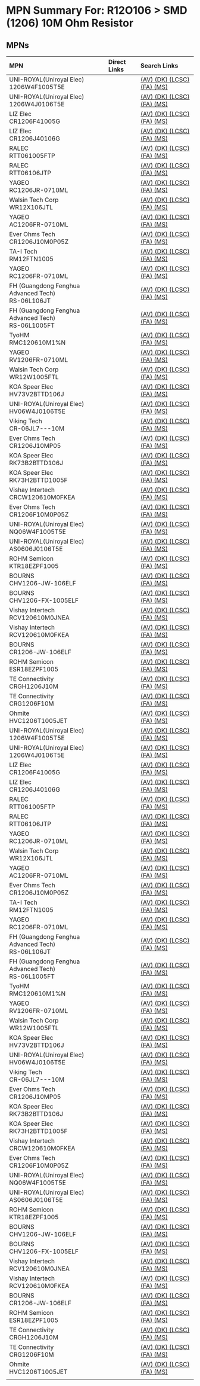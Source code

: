 



# MPN Summary For: R12O106 > SMD (1206) 10M Ohm Resistor

## MPNs
  

|MPN|Direct Links|Search Links|
| :--- | :--- | :--- |
|UNI-ROYAL(Uniroyal Elec)<br>1206W4F1005T5E||[(AV) ](https://www.avnet.com/shop/us/search/1206W4F1005T5E)[(DK) ](https://www.digikey.co.uk/en/products/result?s=1206W4F1005T5E)[(LCSC) ](https://www.lcsc.com/search?q=1206W4F1005T5E)[(FA) ](https://uk.farnell.com/search?st=1206W4F1005T5E)[(MS) ](https://www.mouser.com/c/?q=1206W4F1005T5E)|
|UNI-ROYAL(Uniroyal Elec)<br>1206W4J0106T5E||[(AV) ](https://www.avnet.com/shop/us/search/1206W4J0106T5E)[(DK) ](https://www.digikey.co.uk/en/products/result?s=1206W4J0106T5E)[(LCSC) ](https://www.lcsc.com/search?q=1206W4J0106T5E)[(FA) ](https://uk.farnell.com/search?st=1206W4J0106T5E)[(MS) ](https://www.mouser.com/c/?q=1206W4J0106T5E)|
|LIZ Elec<br>CR1206F41005G||[(AV) ](https://www.avnet.com/shop/us/search/CR1206F41005G)[(DK) ](https://www.digikey.co.uk/en/products/result?s=CR1206F41005G)[(LCSC) ](https://www.lcsc.com/search?q=CR1206F41005G)[(FA) ](https://uk.farnell.com/search?st=CR1206F41005G)[(MS) ](https://www.mouser.com/c/?q=CR1206F41005G)|
|LIZ Elec<br>CR1206J40106G||[(AV) ](https://www.avnet.com/shop/us/search/CR1206J40106G)[(DK) ](https://www.digikey.co.uk/en/products/result?s=CR1206J40106G)[(LCSC) ](https://www.lcsc.com/search?q=CR1206J40106G)[(FA) ](https://uk.farnell.com/search?st=CR1206J40106G)[(MS) ](https://www.mouser.com/c/?q=CR1206J40106G)|
|RALEC<br>RTT061005FTP||[(AV) ](https://www.avnet.com/shop/us/search/RTT061005FTP)[(DK) ](https://www.digikey.co.uk/en/products/result?s=RTT061005FTP)[(LCSC) ](https://www.lcsc.com/search?q=RTT061005FTP)[(FA) ](https://uk.farnell.com/search?st=RTT061005FTP)[(MS) ](https://www.mouser.com/c/?q=RTT061005FTP)|
|RALEC<br>RTT06106JTP||[(AV) ](https://www.avnet.com/shop/us/search/RTT06106JTP)[(DK) ](https://www.digikey.co.uk/en/products/result?s=RTT06106JTP)[(LCSC) ](https://www.lcsc.com/search?q=RTT06106JTP)[(FA) ](https://uk.farnell.com/search?st=RTT06106JTP)[(MS) ](https://www.mouser.com/c/?q=RTT06106JTP)|
|YAGEO<br>RC1206JR-0710ML||[(AV) ](https://www.avnet.com/shop/us/search/RC1206JR-0710ML)[(DK) ](https://www.digikey.co.uk/en/products/result?s=RC1206JR-0710ML)[(LCSC) ](https://www.lcsc.com/search?q=RC1206JR-0710ML)[(FA) ](https://uk.farnell.com/search?st=RC1206JR-0710ML)[(MS) ](https://www.mouser.com/c/?q=RC1206JR-0710ML)|
|Walsin Tech Corp<br>WR12X106JTL||[(AV) ](https://www.avnet.com/shop/us/search/WR12X106JTL)[(DK) ](https://www.digikey.co.uk/en/products/result?s=WR12X106JTL)[(LCSC) ](https://www.lcsc.com/search?q=WR12X106JTL)[(FA) ](https://uk.farnell.com/search?st=WR12X106JTL)[(MS) ](https://www.mouser.com/c/?q=WR12X106JTL)|
|YAGEO<br>AC1206FR-0710ML||[(AV) ](https://www.avnet.com/shop/us/search/AC1206FR-0710ML)[(DK) ](https://www.digikey.co.uk/en/products/result?s=AC1206FR-0710ML)[(LCSC) ](https://www.lcsc.com/search?q=AC1206FR-0710ML)[(FA) ](https://uk.farnell.com/search?st=AC1206FR-0710ML)[(MS) ](https://www.mouser.com/c/?q=AC1206FR-0710ML)|
|Ever Ohms Tech<br>CR1206J10M0P05Z||[(AV) ](https://www.avnet.com/shop/us/search/CR1206J10M0P05Z)[(DK) ](https://www.digikey.co.uk/en/products/result?s=CR1206J10M0P05Z)[(LCSC) ](https://www.lcsc.com/search?q=CR1206J10M0P05Z)[(FA) ](https://uk.farnell.com/search?st=CR1206J10M0P05Z)[(MS) ](https://www.mouser.com/c/?q=CR1206J10M0P05Z)|
|TA-I Tech<br>RM12FTN1005||[(AV) ](https://www.avnet.com/shop/us/search/RM12FTN1005)[(DK) ](https://www.digikey.co.uk/en/products/result?s=RM12FTN1005)[(LCSC) ](https://www.lcsc.com/search?q=RM12FTN1005)[(FA) ](https://uk.farnell.com/search?st=RM12FTN1005)[(MS) ](https://www.mouser.com/c/?q=RM12FTN1005)|
|YAGEO<br>RC1206FR-0710ML||[(AV) ](https://www.avnet.com/shop/us/search/RC1206FR-0710ML)[(DK) ](https://www.digikey.co.uk/en/products/result?s=RC1206FR-0710ML)[(LCSC) ](https://www.lcsc.com/search?q=RC1206FR-0710ML)[(FA) ](https://uk.farnell.com/search?st=RC1206FR-0710ML)[(MS) ](https://www.mouser.com/c/?q=RC1206FR-0710ML)|
|FH (Guangdong Fenghua Advanced Tech)<br>RS-06L106JT||[(AV) ](https://www.avnet.com/shop/us/search/RS-06L106JT)[(DK) ](https://www.digikey.co.uk/en/products/result?s=RS-06L106JT)[(LCSC) ](https://www.lcsc.com/search?q=RS-06L106JT)[(FA) ](https://uk.farnell.com/search?st=RS-06L106JT)[(MS) ](https://www.mouser.com/c/?q=RS-06L106JT)|
|FH (Guangdong Fenghua Advanced Tech)<br>RS-06L1005FT||[(AV) ](https://www.avnet.com/shop/us/search/RS-06L1005FT)[(DK) ](https://www.digikey.co.uk/en/products/result?s=RS-06L1005FT)[(LCSC) ](https://www.lcsc.com/search?q=RS-06L1005FT)[(FA) ](https://uk.farnell.com/search?st=RS-06L1005FT)[(MS) ](https://www.mouser.com/c/?q=RS-06L1005FT)|
|TyoHM<br>RMC120610M1%N||[(AV) ](https://www.avnet.com/shop/us/search/RMC120610M1%N)[(DK) ](https://www.digikey.co.uk/en/products/result?s=RMC120610M1%N)[(LCSC) ](https://www.lcsc.com/search?q=RMC120610M1%N)[(FA) ](https://uk.farnell.com/search?st=RMC120610M1%N)[(MS) ](https://www.mouser.com/c/?q=RMC120610M1%N)|
|YAGEO<br>RV1206FR-0710ML||[(AV) ](https://www.avnet.com/shop/us/search/RV1206FR-0710ML)[(DK) ](https://www.digikey.co.uk/en/products/result?s=RV1206FR-0710ML)[(LCSC) ](https://www.lcsc.com/search?q=RV1206FR-0710ML)[(FA) ](https://uk.farnell.com/search?st=RV1206FR-0710ML)[(MS) ](https://www.mouser.com/c/?q=RV1206FR-0710ML)|
|Walsin Tech Corp<br>WR12W1005FTL||[(AV) ](https://www.avnet.com/shop/us/search/WR12W1005FTL)[(DK) ](https://www.digikey.co.uk/en/products/result?s=WR12W1005FTL)[(LCSC) ](https://www.lcsc.com/search?q=WR12W1005FTL)[(FA) ](https://uk.farnell.com/search?st=WR12W1005FTL)[(MS) ](https://www.mouser.com/c/?q=WR12W1005FTL)|
|KOA Speer Elec<br>HV73V2BTTD106J||[(AV) ](https://www.avnet.com/shop/us/search/HV73V2BTTD106J)[(DK) ](https://www.digikey.co.uk/en/products/result?s=HV73V2BTTD106J)[(LCSC) ](https://www.lcsc.com/search?q=HV73V2BTTD106J)[(FA) ](https://uk.farnell.com/search?st=HV73V2BTTD106J)[(MS) ](https://www.mouser.com/c/?q=HV73V2BTTD106J)|
|UNI-ROYAL(Uniroyal Elec)<br>HV06W4J0106T5E||[(AV) ](https://www.avnet.com/shop/us/search/HV06W4J0106T5E)[(DK) ](https://www.digikey.co.uk/en/products/result?s=HV06W4J0106T5E)[(LCSC) ](https://www.lcsc.com/search?q=HV06W4J0106T5E)[(FA) ](https://uk.farnell.com/search?st=HV06W4J0106T5E)[(MS) ](https://www.mouser.com/c/?q=HV06W4J0106T5E)|
|Viking Tech<br>CR-06JL7---10M||[(AV) ](https://www.avnet.com/shop/us/search/CR-06JL7---10M)[(DK) ](https://www.digikey.co.uk/en/products/result?s=CR-06JL7---10M)[(LCSC) ](https://www.lcsc.com/search?q=CR-06JL7---10M)[(FA) ](https://uk.farnell.com/search?st=CR-06JL7---10M)[(MS) ](https://www.mouser.com/c/?q=CR-06JL7---10M)|
|Ever Ohms Tech<br>CR1206J10MP05||[(AV) ](https://www.avnet.com/shop/us/search/CR1206J10MP05)[(DK) ](https://www.digikey.co.uk/en/products/result?s=CR1206J10MP05)[(LCSC) ](https://www.lcsc.com/search?q=CR1206J10MP05)[(FA) ](https://uk.farnell.com/search?st=CR1206J10MP05)[(MS) ](https://www.mouser.com/c/?q=CR1206J10MP05)|
|KOA Speer Elec<br>RK73B2BTTD106J||[(AV) ](https://www.avnet.com/shop/us/search/RK73B2BTTD106J)[(DK) ](https://www.digikey.co.uk/en/products/result?s=RK73B2BTTD106J)[(LCSC) ](https://www.lcsc.com/search?q=RK73B2BTTD106J)[(FA) ](https://uk.farnell.com/search?st=RK73B2BTTD106J)[(MS) ](https://www.mouser.com/c/?q=RK73B2BTTD106J)|
|KOA Speer Elec<br>RK73H2BTTD1005F||[(AV) ](https://www.avnet.com/shop/us/search/RK73H2BTTD1005F)[(DK) ](https://www.digikey.co.uk/en/products/result?s=RK73H2BTTD1005F)[(LCSC) ](https://www.lcsc.com/search?q=RK73H2BTTD1005F)[(FA) ](https://uk.farnell.com/search?st=RK73H2BTTD1005F)[(MS) ](https://www.mouser.com/c/?q=RK73H2BTTD1005F)|
|Vishay Intertech<br>CRCW120610M0FKEA||[(AV) ](https://www.avnet.com/shop/us/search/CRCW120610M0FKEA)[(DK) ](https://www.digikey.co.uk/en/products/result?s=CRCW120610M0FKEA)[(LCSC) ](https://www.lcsc.com/search?q=CRCW120610M0FKEA)[(FA) ](https://uk.farnell.com/search?st=CRCW120610M0FKEA)[(MS) ](https://www.mouser.com/c/?q=CRCW120610M0FKEA)|
|Ever Ohms Tech<br>CR1206F10M0P05Z||[(AV) ](https://www.avnet.com/shop/us/search/CR1206F10M0P05Z)[(DK) ](https://www.digikey.co.uk/en/products/result?s=CR1206F10M0P05Z)[(LCSC) ](https://www.lcsc.com/search?q=CR1206F10M0P05Z)[(FA) ](https://uk.farnell.com/search?st=CR1206F10M0P05Z)[(MS) ](https://www.mouser.com/c/?q=CR1206F10M0P05Z)|
|UNI-ROYAL(Uniroyal Elec)<br>NQ06W4F1005T5E||[(AV) ](https://www.avnet.com/shop/us/search/NQ06W4F1005T5E)[(DK) ](https://www.digikey.co.uk/en/products/result?s=NQ06W4F1005T5E)[(LCSC) ](https://www.lcsc.com/search?q=NQ06W4F1005T5E)[(FA) ](https://uk.farnell.com/search?st=NQ06W4F1005T5E)[(MS) ](https://www.mouser.com/c/?q=NQ06W4F1005T5E)|
|UNI-ROYAL(Uniroyal Elec)<br>AS0606J0106T5E||[(AV) ](https://www.avnet.com/shop/us/search/AS0606J0106T5E)[(DK) ](https://www.digikey.co.uk/en/products/result?s=AS0606J0106T5E)[(LCSC) ](https://www.lcsc.com/search?q=AS0606J0106T5E)[(FA) ](https://uk.farnell.com/search?st=AS0606J0106T5E)[(MS) ](https://www.mouser.com/c/?q=AS0606J0106T5E)|
|ROHM Semicon<br>KTR18EZPF1005||[(AV) ](https://www.avnet.com/shop/us/search/KTR18EZPF1005)[(DK) ](https://www.digikey.co.uk/en/products/result?s=KTR18EZPF1005)[(LCSC) ](https://www.lcsc.com/search?q=KTR18EZPF1005)[(FA) ](https://uk.farnell.com/search?st=KTR18EZPF1005)[(MS) ](https://www.mouser.com/c/?q=KTR18EZPF1005)|
|BOURNS<br>CHV1206-JW-106ELF||[(AV) ](https://www.avnet.com/shop/us/search/CHV1206-JW-106ELF)[(DK) ](https://www.digikey.co.uk/en/products/result?s=CHV1206-JW-106ELF)[(LCSC) ](https://www.lcsc.com/search?q=CHV1206-JW-106ELF)[(FA) ](https://uk.farnell.com/search?st=CHV1206-JW-106ELF)[(MS) ](https://www.mouser.com/c/?q=CHV1206-JW-106ELF)|
|BOURNS<br>CHV1206-FX-1005ELF||[(AV) ](https://www.avnet.com/shop/us/search/CHV1206-FX-1005ELF)[(DK) ](https://www.digikey.co.uk/en/products/result?s=CHV1206-FX-1005ELF)[(LCSC) ](https://www.lcsc.com/search?q=CHV1206-FX-1005ELF)[(FA) ](https://uk.farnell.com/search?st=CHV1206-FX-1005ELF)[(MS) ](https://www.mouser.com/c/?q=CHV1206-FX-1005ELF)|
|Vishay Intertech<br>RCV120610M0JNEA||[(AV) ](https://www.avnet.com/shop/us/search/RCV120610M0JNEA)[(DK) ](https://www.digikey.co.uk/en/products/result?s=RCV120610M0JNEA)[(LCSC) ](https://www.lcsc.com/search?q=RCV120610M0JNEA)[(FA) ](https://uk.farnell.com/search?st=RCV120610M0JNEA)[(MS) ](https://www.mouser.com/c/?q=RCV120610M0JNEA)|
|Vishay Intertech<br>RCV120610M0FKEA||[(AV) ](https://www.avnet.com/shop/us/search/RCV120610M0FKEA)[(DK) ](https://www.digikey.co.uk/en/products/result?s=RCV120610M0FKEA)[(LCSC) ](https://www.lcsc.com/search?q=RCV120610M0FKEA)[(FA) ](https://uk.farnell.com/search?st=RCV120610M0FKEA)[(MS) ](https://www.mouser.com/c/?q=RCV120610M0FKEA)|
|BOURNS<br>CR1206-JW-106ELF||[(AV) ](https://www.avnet.com/shop/us/search/CR1206-JW-106ELF)[(DK) ](https://www.digikey.co.uk/en/products/result?s=CR1206-JW-106ELF)[(LCSC) ](https://www.lcsc.com/search?q=CR1206-JW-106ELF)[(FA) ](https://uk.farnell.com/search?st=CR1206-JW-106ELF)[(MS) ](https://www.mouser.com/c/?q=CR1206-JW-106ELF)|
|ROHM Semicon<br>ESR18EZPF1005||[(AV) ](https://www.avnet.com/shop/us/search/ESR18EZPF1005)[(DK) ](https://www.digikey.co.uk/en/products/result?s=ESR18EZPF1005)[(LCSC) ](https://www.lcsc.com/search?q=ESR18EZPF1005)[(FA) ](https://uk.farnell.com/search?st=ESR18EZPF1005)[(MS) ](https://www.mouser.com/c/?q=ESR18EZPF1005)|
|TE Connectivity<br>CRGH1206J10M||[(AV) ](https://www.avnet.com/shop/us/search/CRGH1206J10M)[(DK) ](https://www.digikey.co.uk/en/products/result?s=CRGH1206J10M)[(LCSC) ](https://www.lcsc.com/search?q=CRGH1206J10M)[(FA) ](https://uk.farnell.com/search?st=CRGH1206J10M)[(MS) ](https://www.mouser.com/c/?q=CRGH1206J10M)|
|TE Connectivity<br>CRG1206F10M||[(AV) ](https://www.avnet.com/shop/us/search/CRG1206F10M)[(DK) ](https://www.digikey.co.uk/en/products/result?s=CRG1206F10M)[(LCSC) ](https://www.lcsc.com/search?q=CRG1206F10M)[(FA) ](https://uk.farnell.com/search?st=CRG1206F10M)[(MS) ](https://www.mouser.com/c/?q=CRG1206F10M)|
|Ohmite<br>HVC1206T1005JET||[(AV) ](https://www.avnet.com/shop/us/search/HVC1206T1005JET)[(DK) ](https://www.digikey.co.uk/en/products/result?s=HVC1206T1005JET)[(LCSC) ](https://www.lcsc.com/search?q=HVC1206T1005JET)[(FA) ](https://uk.farnell.com/search?st=HVC1206T1005JET)[(MS) ](https://www.mouser.com/c/?q=HVC1206T1005JET)|
|UNI-ROYAL(Uniroyal Elec)<br>1206W4F1005T5E||[(AV) ](https://www.avnet.com/shop/us/search/1206W4F1005T5E)[(DK) ](https://www.digikey.co.uk/en/products/result?s=1206W4F1005T5E)[(LCSC) ](https://www.lcsc.com/search?q=1206W4F1005T5E)[(FA) ](https://uk.farnell.com/search?st=1206W4F1005T5E)[(MS) ](https://www.mouser.com/c/?q=1206W4F1005T5E)|
|UNI-ROYAL(Uniroyal Elec)<br>1206W4J0106T5E||[(AV) ](https://www.avnet.com/shop/us/search/1206W4J0106T5E)[(DK) ](https://www.digikey.co.uk/en/products/result?s=1206W4J0106T5E)[(LCSC) ](https://www.lcsc.com/search?q=1206W4J0106T5E)[(FA) ](https://uk.farnell.com/search?st=1206W4J0106T5E)[(MS) ](https://www.mouser.com/c/?q=1206W4J0106T5E)|
|LIZ Elec<br>CR1206F41005G||[(AV) ](https://www.avnet.com/shop/us/search/CR1206F41005G)[(DK) ](https://www.digikey.co.uk/en/products/result?s=CR1206F41005G)[(LCSC) ](https://www.lcsc.com/search?q=CR1206F41005G)[(FA) ](https://uk.farnell.com/search?st=CR1206F41005G)[(MS) ](https://www.mouser.com/c/?q=CR1206F41005G)|
|LIZ Elec<br>CR1206J40106G||[(AV) ](https://www.avnet.com/shop/us/search/CR1206J40106G)[(DK) ](https://www.digikey.co.uk/en/products/result?s=CR1206J40106G)[(LCSC) ](https://www.lcsc.com/search?q=CR1206J40106G)[(FA) ](https://uk.farnell.com/search?st=CR1206J40106G)[(MS) ](https://www.mouser.com/c/?q=CR1206J40106G)|
|RALEC<br>RTT061005FTP||[(AV) ](https://www.avnet.com/shop/us/search/RTT061005FTP)[(DK) ](https://www.digikey.co.uk/en/products/result?s=RTT061005FTP)[(LCSC) ](https://www.lcsc.com/search?q=RTT061005FTP)[(FA) ](https://uk.farnell.com/search?st=RTT061005FTP)[(MS) ](https://www.mouser.com/c/?q=RTT061005FTP)|
|RALEC<br>RTT06106JTP||[(AV) ](https://www.avnet.com/shop/us/search/RTT06106JTP)[(DK) ](https://www.digikey.co.uk/en/products/result?s=RTT06106JTP)[(LCSC) ](https://www.lcsc.com/search?q=RTT06106JTP)[(FA) ](https://uk.farnell.com/search?st=RTT06106JTP)[(MS) ](https://www.mouser.com/c/?q=RTT06106JTP)|
|YAGEO<br>RC1206JR-0710ML||[(AV) ](https://www.avnet.com/shop/us/search/RC1206JR-0710ML)[(DK) ](https://www.digikey.co.uk/en/products/result?s=RC1206JR-0710ML)[(LCSC) ](https://www.lcsc.com/search?q=RC1206JR-0710ML)[(FA) ](https://uk.farnell.com/search?st=RC1206JR-0710ML)[(MS) ](https://www.mouser.com/c/?q=RC1206JR-0710ML)|
|Walsin Tech Corp<br>WR12X106JTL||[(AV) ](https://www.avnet.com/shop/us/search/WR12X106JTL)[(DK) ](https://www.digikey.co.uk/en/products/result?s=WR12X106JTL)[(LCSC) ](https://www.lcsc.com/search?q=WR12X106JTL)[(FA) ](https://uk.farnell.com/search?st=WR12X106JTL)[(MS) ](https://www.mouser.com/c/?q=WR12X106JTL)|
|YAGEO<br>AC1206FR-0710ML||[(AV) ](https://www.avnet.com/shop/us/search/AC1206FR-0710ML)[(DK) ](https://www.digikey.co.uk/en/products/result?s=AC1206FR-0710ML)[(LCSC) ](https://www.lcsc.com/search?q=AC1206FR-0710ML)[(FA) ](https://uk.farnell.com/search?st=AC1206FR-0710ML)[(MS) ](https://www.mouser.com/c/?q=AC1206FR-0710ML)|
|Ever Ohms Tech<br>CR1206J10M0P05Z||[(AV) ](https://www.avnet.com/shop/us/search/CR1206J10M0P05Z)[(DK) ](https://www.digikey.co.uk/en/products/result?s=CR1206J10M0P05Z)[(LCSC) ](https://www.lcsc.com/search?q=CR1206J10M0P05Z)[(FA) ](https://uk.farnell.com/search?st=CR1206J10M0P05Z)[(MS) ](https://www.mouser.com/c/?q=CR1206J10M0P05Z)|
|TA-I Tech<br>RM12FTN1005||[(AV) ](https://www.avnet.com/shop/us/search/RM12FTN1005)[(DK) ](https://www.digikey.co.uk/en/products/result?s=RM12FTN1005)[(LCSC) ](https://www.lcsc.com/search?q=RM12FTN1005)[(FA) ](https://uk.farnell.com/search?st=RM12FTN1005)[(MS) ](https://www.mouser.com/c/?q=RM12FTN1005)|
|YAGEO<br>RC1206FR-0710ML||[(AV) ](https://www.avnet.com/shop/us/search/RC1206FR-0710ML)[(DK) ](https://www.digikey.co.uk/en/products/result?s=RC1206FR-0710ML)[(LCSC) ](https://www.lcsc.com/search?q=RC1206FR-0710ML)[(FA) ](https://uk.farnell.com/search?st=RC1206FR-0710ML)[(MS) ](https://www.mouser.com/c/?q=RC1206FR-0710ML)|
|FH (Guangdong Fenghua Advanced Tech)<br>RS-06L106JT||[(AV) ](https://www.avnet.com/shop/us/search/RS-06L106JT)[(DK) ](https://www.digikey.co.uk/en/products/result?s=RS-06L106JT)[(LCSC) ](https://www.lcsc.com/search?q=RS-06L106JT)[(FA) ](https://uk.farnell.com/search?st=RS-06L106JT)[(MS) ](https://www.mouser.com/c/?q=RS-06L106JT)|
|FH (Guangdong Fenghua Advanced Tech)<br>RS-06L1005FT||[(AV) ](https://www.avnet.com/shop/us/search/RS-06L1005FT)[(DK) ](https://www.digikey.co.uk/en/products/result?s=RS-06L1005FT)[(LCSC) ](https://www.lcsc.com/search?q=RS-06L1005FT)[(FA) ](https://uk.farnell.com/search?st=RS-06L1005FT)[(MS) ](https://www.mouser.com/c/?q=RS-06L1005FT)|
|TyoHM<br>RMC120610M1%N||[(AV) ](https://www.avnet.com/shop/us/search/RMC120610M1%N)[(DK) ](https://www.digikey.co.uk/en/products/result?s=RMC120610M1%N)[(LCSC) ](https://www.lcsc.com/search?q=RMC120610M1%N)[(FA) ](https://uk.farnell.com/search?st=RMC120610M1%N)[(MS) ](https://www.mouser.com/c/?q=RMC120610M1%N)|
|YAGEO<br>RV1206FR-0710ML||[(AV) ](https://www.avnet.com/shop/us/search/RV1206FR-0710ML)[(DK) ](https://www.digikey.co.uk/en/products/result?s=RV1206FR-0710ML)[(LCSC) ](https://www.lcsc.com/search?q=RV1206FR-0710ML)[(FA) ](https://uk.farnell.com/search?st=RV1206FR-0710ML)[(MS) ](https://www.mouser.com/c/?q=RV1206FR-0710ML)|
|Walsin Tech Corp<br>WR12W1005FTL||[(AV) ](https://www.avnet.com/shop/us/search/WR12W1005FTL)[(DK) ](https://www.digikey.co.uk/en/products/result?s=WR12W1005FTL)[(LCSC) ](https://www.lcsc.com/search?q=WR12W1005FTL)[(FA) ](https://uk.farnell.com/search?st=WR12W1005FTL)[(MS) ](https://www.mouser.com/c/?q=WR12W1005FTL)|
|KOA Speer Elec<br>HV73V2BTTD106J||[(AV) ](https://www.avnet.com/shop/us/search/HV73V2BTTD106J)[(DK) ](https://www.digikey.co.uk/en/products/result?s=HV73V2BTTD106J)[(LCSC) ](https://www.lcsc.com/search?q=HV73V2BTTD106J)[(FA) ](https://uk.farnell.com/search?st=HV73V2BTTD106J)[(MS) ](https://www.mouser.com/c/?q=HV73V2BTTD106J)|
|UNI-ROYAL(Uniroyal Elec)<br>HV06W4J0106T5E||[(AV) ](https://www.avnet.com/shop/us/search/HV06W4J0106T5E)[(DK) ](https://www.digikey.co.uk/en/products/result?s=HV06W4J0106T5E)[(LCSC) ](https://www.lcsc.com/search?q=HV06W4J0106T5E)[(FA) ](https://uk.farnell.com/search?st=HV06W4J0106T5E)[(MS) ](https://www.mouser.com/c/?q=HV06W4J0106T5E)|
|Viking Tech<br>CR-06JL7---10M||[(AV) ](https://www.avnet.com/shop/us/search/CR-06JL7---10M)[(DK) ](https://www.digikey.co.uk/en/products/result?s=CR-06JL7---10M)[(LCSC) ](https://www.lcsc.com/search?q=CR-06JL7---10M)[(FA) ](https://uk.farnell.com/search?st=CR-06JL7---10M)[(MS) ](https://www.mouser.com/c/?q=CR-06JL7---10M)|
|Ever Ohms Tech<br>CR1206J10MP05||[(AV) ](https://www.avnet.com/shop/us/search/CR1206J10MP05)[(DK) ](https://www.digikey.co.uk/en/products/result?s=CR1206J10MP05)[(LCSC) ](https://www.lcsc.com/search?q=CR1206J10MP05)[(FA) ](https://uk.farnell.com/search?st=CR1206J10MP05)[(MS) ](https://www.mouser.com/c/?q=CR1206J10MP05)|
|KOA Speer Elec<br>RK73B2BTTD106J||[(AV) ](https://www.avnet.com/shop/us/search/RK73B2BTTD106J)[(DK) ](https://www.digikey.co.uk/en/products/result?s=RK73B2BTTD106J)[(LCSC) ](https://www.lcsc.com/search?q=RK73B2BTTD106J)[(FA) ](https://uk.farnell.com/search?st=RK73B2BTTD106J)[(MS) ](https://www.mouser.com/c/?q=RK73B2BTTD106J)|
|KOA Speer Elec<br>RK73H2BTTD1005F||[(AV) ](https://www.avnet.com/shop/us/search/RK73H2BTTD1005F)[(DK) ](https://www.digikey.co.uk/en/products/result?s=RK73H2BTTD1005F)[(LCSC) ](https://www.lcsc.com/search?q=RK73H2BTTD1005F)[(FA) ](https://uk.farnell.com/search?st=RK73H2BTTD1005F)[(MS) ](https://www.mouser.com/c/?q=RK73H2BTTD1005F)|
|Vishay Intertech<br>CRCW120610M0FKEA||[(AV) ](https://www.avnet.com/shop/us/search/CRCW120610M0FKEA)[(DK) ](https://www.digikey.co.uk/en/products/result?s=CRCW120610M0FKEA)[(LCSC) ](https://www.lcsc.com/search?q=CRCW120610M0FKEA)[(FA) ](https://uk.farnell.com/search?st=CRCW120610M0FKEA)[(MS) ](https://www.mouser.com/c/?q=CRCW120610M0FKEA)|
|Ever Ohms Tech<br>CR1206F10M0P05Z||[(AV) ](https://www.avnet.com/shop/us/search/CR1206F10M0P05Z)[(DK) ](https://www.digikey.co.uk/en/products/result?s=CR1206F10M0P05Z)[(LCSC) ](https://www.lcsc.com/search?q=CR1206F10M0P05Z)[(FA) ](https://uk.farnell.com/search?st=CR1206F10M0P05Z)[(MS) ](https://www.mouser.com/c/?q=CR1206F10M0P05Z)|
|UNI-ROYAL(Uniroyal Elec)<br>NQ06W4F1005T5E||[(AV) ](https://www.avnet.com/shop/us/search/NQ06W4F1005T5E)[(DK) ](https://www.digikey.co.uk/en/products/result?s=NQ06W4F1005T5E)[(LCSC) ](https://www.lcsc.com/search?q=NQ06W4F1005T5E)[(FA) ](https://uk.farnell.com/search?st=NQ06W4F1005T5E)[(MS) ](https://www.mouser.com/c/?q=NQ06W4F1005T5E)|
|UNI-ROYAL(Uniroyal Elec)<br>AS0606J0106T5E||[(AV) ](https://www.avnet.com/shop/us/search/AS0606J0106T5E)[(DK) ](https://www.digikey.co.uk/en/products/result?s=AS0606J0106T5E)[(LCSC) ](https://www.lcsc.com/search?q=AS0606J0106T5E)[(FA) ](https://uk.farnell.com/search?st=AS0606J0106T5E)[(MS) ](https://www.mouser.com/c/?q=AS0606J0106T5E)|
|ROHM Semicon<br>KTR18EZPF1005||[(AV) ](https://www.avnet.com/shop/us/search/KTR18EZPF1005)[(DK) ](https://www.digikey.co.uk/en/products/result?s=KTR18EZPF1005)[(LCSC) ](https://www.lcsc.com/search?q=KTR18EZPF1005)[(FA) ](https://uk.farnell.com/search?st=KTR18EZPF1005)[(MS) ](https://www.mouser.com/c/?q=KTR18EZPF1005)|
|BOURNS<br>CHV1206-JW-106ELF||[(AV) ](https://www.avnet.com/shop/us/search/CHV1206-JW-106ELF)[(DK) ](https://www.digikey.co.uk/en/products/result?s=CHV1206-JW-106ELF)[(LCSC) ](https://www.lcsc.com/search?q=CHV1206-JW-106ELF)[(FA) ](https://uk.farnell.com/search?st=CHV1206-JW-106ELF)[(MS) ](https://www.mouser.com/c/?q=CHV1206-JW-106ELF)|
|BOURNS<br>CHV1206-FX-1005ELF||[(AV) ](https://www.avnet.com/shop/us/search/CHV1206-FX-1005ELF)[(DK) ](https://www.digikey.co.uk/en/products/result?s=CHV1206-FX-1005ELF)[(LCSC) ](https://www.lcsc.com/search?q=CHV1206-FX-1005ELF)[(FA) ](https://uk.farnell.com/search?st=CHV1206-FX-1005ELF)[(MS) ](https://www.mouser.com/c/?q=CHV1206-FX-1005ELF)|
|Vishay Intertech<br>RCV120610M0JNEA||[(AV) ](https://www.avnet.com/shop/us/search/RCV120610M0JNEA)[(DK) ](https://www.digikey.co.uk/en/products/result?s=RCV120610M0JNEA)[(LCSC) ](https://www.lcsc.com/search?q=RCV120610M0JNEA)[(FA) ](https://uk.farnell.com/search?st=RCV120610M0JNEA)[(MS) ](https://www.mouser.com/c/?q=RCV120610M0JNEA)|
|Vishay Intertech<br>RCV120610M0FKEA||[(AV) ](https://www.avnet.com/shop/us/search/RCV120610M0FKEA)[(DK) ](https://www.digikey.co.uk/en/products/result?s=RCV120610M0FKEA)[(LCSC) ](https://www.lcsc.com/search?q=RCV120610M0FKEA)[(FA) ](https://uk.farnell.com/search?st=RCV120610M0FKEA)[(MS) ](https://www.mouser.com/c/?q=RCV120610M0FKEA)|
|BOURNS<br>CR1206-JW-106ELF||[(AV) ](https://www.avnet.com/shop/us/search/CR1206-JW-106ELF)[(DK) ](https://www.digikey.co.uk/en/products/result?s=CR1206-JW-106ELF)[(LCSC) ](https://www.lcsc.com/search?q=CR1206-JW-106ELF)[(FA) ](https://uk.farnell.com/search?st=CR1206-JW-106ELF)[(MS) ](https://www.mouser.com/c/?q=CR1206-JW-106ELF)|
|ROHM Semicon<br>ESR18EZPF1005||[(AV) ](https://www.avnet.com/shop/us/search/ESR18EZPF1005)[(DK) ](https://www.digikey.co.uk/en/products/result?s=ESR18EZPF1005)[(LCSC) ](https://www.lcsc.com/search?q=ESR18EZPF1005)[(FA) ](https://uk.farnell.com/search?st=ESR18EZPF1005)[(MS) ](https://www.mouser.com/c/?q=ESR18EZPF1005)|
|TE Connectivity<br>CRGH1206J10M||[(AV) ](https://www.avnet.com/shop/us/search/CRGH1206J10M)[(DK) ](https://www.digikey.co.uk/en/products/result?s=CRGH1206J10M)[(LCSC) ](https://www.lcsc.com/search?q=CRGH1206J10M)[(FA) ](https://uk.farnell.com/search?st=CRGH1206J10M)[(MS) ](https://www.mouser.com/c/?q=CRGH1206J10M)|
|TE Connectivity<br>CRG1206F10M||[(AV) ](https://www.avnet.com/shop/us/search/CRG1206F10M)[(DK) ](https://www.digikey.co.uk/en/products/result?s=CRG1206F10M)[(LCSC) ](https://www.lcsc.com/search?q=CRG1206F10M)[(FA) ](https://uk.farnell.com/search?st=CRG1206F10M)[(MS) ](https://www.mouser.com/c/?q=CRG1206F10M)|
|Ohmite<br>HVC1206T1005JET||[(AV) ](https://www.avnet.com/shop/us/search/HVC1206T1005JET)[(DK) ](https://www.digikey.co.uk/en/products/result?s=HVC1206T1005JET)[(LCSC) ](https://www.lcsc.com/search?q=HVC1206T1005JET)[(FA) ](https://uk.farnell.com/search?st=HVC1206T1005JET)[(MS) ](https://www.mouser.com/c/?q=HVC1206T1005JET)|
||||
